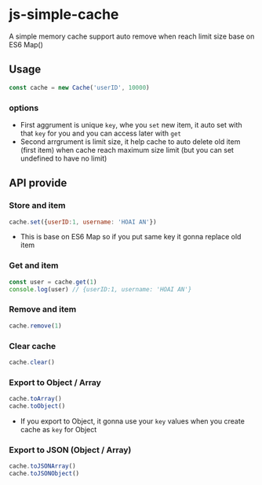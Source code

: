 # js-simple-cache

A simple memory cache support auto remove when reach limit size base on ES6 Map()

## Usage

```js
const cache = new Cache('userID', 10000)
```
### options

* First aggrument is unique `key`, whe you `set` new item, it auto set with that `key` for you and you can access later with `get`
* Second arrgrument is limit size, it help cache to auto delete old item (first item) when cache reach maximum size limit (but you can set undefined to have no limit)

## API provide

### Store and item

```js
cache.set({userID:1, username: 'HOAI AN'})
```
* This is base on ES6 Map so if you put same key it gonna replace old item

### Get and item

```js
const user = cache.get(1)
console.log(user) // {userID:1, username: 'HOAI AN'}
```
### Remove and item

```js
cache.remove(1)
```

### Clear cache

```js
cache.clear()
```

### Export to Object / Array

```js
cache.toArray()
cache.toObject()
```

* If you export to Object, it gonna use your `key` values when you create cache as `key` for Object

### Export to JSON (Object / Array)

```js
cache.toJSONArray()
cache.toJSONObject()
```